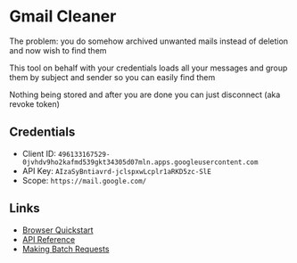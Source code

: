 # Gmail Cleaner

The problem: you do somehow archived unwanted mails instead of deletion and now wish to find them

This tool on behalf with your credentials loads all your messages and group them by subject and sender so you can easily find them

Nothing being stored and after you are done you can just disconnect (aka revoke token)

## Credentials

- Client ID: `496133167529-0jvhdv9ho2kafmd539gkt34305d07mln.apps.googleusercontent.com`
- API Key: `AIzaSyBntiavrd-jclspxwLcplr1aRKD5zc-SlE`
- Scope: `https://mail.google.com/`

## Links

- [Browser Quickstart](https://developers.google.com/gmail/api/quickstart/js)
- [API Reference](https://developers.google.com/gmail/api/v1/reference/)
- [Making Batch Requests](https://developers.google.com/api-client-library/javascript/features/batch)

